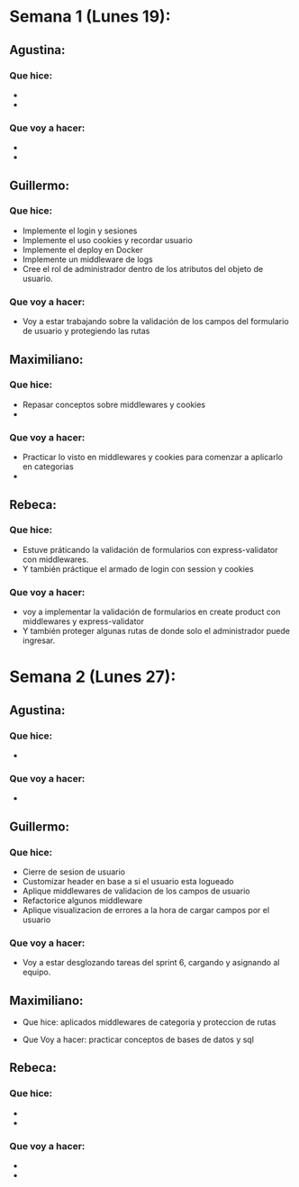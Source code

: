 # Semana 1 (Lunes 19):

## Agustina:
### Que hice: 
- 
- 
### Que voy a hacer:
- 
- 

## Guillermo:
### Que hice: 
- Implemente el login y sesiones
- Implemente el uso cookies y recordar usuario
- Implemente el deploy en Docker 
- Implemente un middleware de logs
- Cree el rol de administrador dentro de los atributos del objeto de usuario.
### Que voy a hacer:
- Voy a estar trabajando sobre la validación de los campos del formulario de usuario y protegiendo las rutas

## Maximiliano:
### Que hice: 
- Repasar conceptos sobre middlewares y cookies 
- 
### Que voy a hacer:
- Practicar lo visto en middlewares y cookies para comenzar a aplicarlo en categorias 
- 

## Rebeca:
### Que hice: 
- Estuve práticando la validación de formularios con express-validator con middlewares.
- Y también práctique el armado de login con session y cookies 
### Que voy a hacer:
- voy a implementar la validación de formularios en create product con middlewares y express-validator
- Y también proteger algunas rutas de donde solo el administrador puede ingresar.


# Semana 2 (Lunes 27):

## Agustina:
### Que hice: 
- 
### Que voy a hacer:
- 

## Guillermo:
### Que hice: 
- Cierre de sesion de usuario
- Customizar header en base a si el usuario esta logueado
- Aplique middlewares de validacion de los campos de usuario
- Refactorice algunos middleware
- Aplique visualizacion de errores a la hora de cargar campos por el usuario
### Que voy a hacer:
- Voy a estar desglozando tareas del sprint 6, cargando y asignando al equipo.


## Maximiliano:
- Que hice:
 aplicados middlewares de categoria y proteccion de rutas

- Que Voy a hacer:
practicar conceptos de bases de datos y sql 



## Rebeca:
### Que hice: 
- 
- 
### Que voy a hacer:
- 
- 
